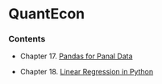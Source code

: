 # QuantEcon


### Contents

* Chapter 17. [Pandas for Panal Data](https://github.com/keithpink/QuantEcon/blob/main/Chapter%2017.%20%20Pandas%20for%20Panel%20Data.ipynb)

* Chapter 18. [Linear Regression in Python](https://github.com/keithpink/QuantEcon/blob/main/Chapter%2018.%20Linear%20Regression.ipynb)